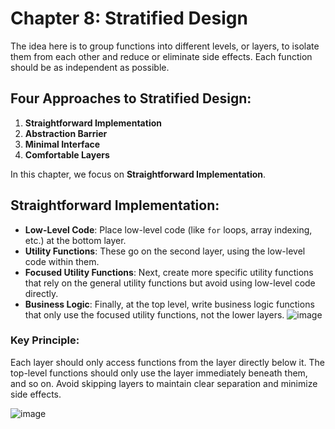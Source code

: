 
# Chapter 8: Stratified Design

The idea here is to group functions into different levels, or layers, to isolate them from each other and reduce or eliminate side effects. Each function should be as independent as possible.

## Four Approaches to Stratified Design:

1. **Straightforward Implementation**
2. **Abstraction Barrier**
3. **Minimal Interface**
4. **Comfortable Layers**

In this chapter, we focus on **Straightforward Implementation**.

## Straightforward Implementation:

- **Low-Level Code**: Place low-level code (like `for` loops, array indexing, etc.) at the bottom layer.
- **Utility Functions**: These go on the second layer, using the low-level code within them.
- **Focused Utility Functions**: Next, create more specific utility functions that rely on the general utility functions but avoid using low-level code directly.
- **Business Logic**: Finally, at the top level, write business logic functions that only use the focused utility functions, not the lower layers.
![image](https://github.com/user-attachments/assets/14a6df74-cf5c-4a6b-8ab7-efbeb80d6824)


### Key Principle:

Each layer should only access functions from the layer directly below it. The top-level functions should only use the layer immediately beneath them, and so on. Avoid skipping layers to maintain clear separation and minimize side effects.

![image](https://github.com/user-attachments/assets/4e8811a3-93f7-407f-a656-16f0cb99db61)
